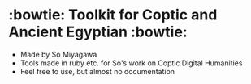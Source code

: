 # :bowtie: Toolkit for Coptic and Ancient Egyptian :bowtie: 

* Made by So Miyagawa
* Tools made in ruby etc. for So's work on Coptic Digital Humanities
* Feel free to use, but almost no documentation
